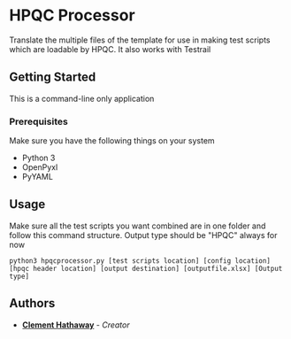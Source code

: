 # HPQC Processor

Translate the multiple files of the template for use in making test scripts which are loadable by HPQC.
It also works with Testrail

## Getting Started

This is a command-line only application

### Prerequisites

Make sure you have the following things on your system

* Python 3
* OpenPyxl
* PyYAML

## Usage

Make sure all the test scripts you want combined are in one folder and follow this command structure. Output type should be "HPQC" always for now

```
python3 hpqcprocessor.py [test scripts location] [config location] [hpqc header location] [output destination] [outputfile.xlsx] [Output type]
```

## Authors

* [**Clement Hathaway**](http://clement.nyc) - *Creator*
